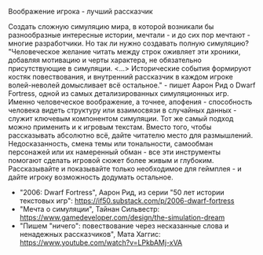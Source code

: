 Воображение игрока - лучший рассказчик

Создать сложную симуляцию мира, в которой возникали бы разнообразные интересные истории, мечтали - и до сих пор мечтают - многие разработчики. Но так ли нужно создавать полную симуляцию?  
"Человеческое желание читать между строк оживляет эти хроники, добавляя мотивацию и черты характера, не обязательно присутствующие в симуляции. <...> Исторические события формируют костяк повествования, и внутренний рассказчик в каждом игроке волей-неволей домысливает всё остальное." - пишет Аарон Рид о Dwarf Fortress, одной из самых детализированных симуляционных игр. Именно человеческое воображение, а точнее, апофения - способность человека видеть структуру или взаимосвязи в случайных данных - служит ключевым компонентом симуляции. 
Тот же самый подход можно применить и к игровым текстам. Вместо того, чтобы рассказывать абсолютно всё, дайте читателю место для размышлений. Недосказанность, смена темы или тональности, самообман персонажей или их намеренный обман - все эти инструменты помогают сделать игровой сюжет более живым и глубоким.
Рассказывайте и показывайте только необходимое для геймплея - и дайте игроку возможность додумать остальное.

- "2006: Dwarf Fortress", Аарон Рид, из серии "50 лет истории текстовых игр": https://if50.substack.com/p/2006-dwarf-fortress
- "Мечта о симуляции", Тайнан Сильвестр: https://www.gamedeveloper.com/design/the-simulation-dream
- "Пишем "ничего": повествование через несказанные слова и ненадежных рассказчиков", Мата Хаггис: https://www.youtube.com/watch?v=LPkbAMj-xVA